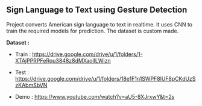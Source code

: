 ## Sign Language to Text using Gesture Detection

Project converts American sign language to text in realtime. It uses CNN to train the required models for prediction. The dataset is custom made.

**Dataset :** 
- Train : https://drive.google.com/drive/u/1/folders/1-XTAjPPRPFeRqu3848z8dMXaolILWizn
- Test : https://drive.google.com/drive/u/1/folders/18e1F1n1SWPF8lUF8pCKdUzSzKAbmSbVN

- Demo : https://www.youtube.com/watch?v=aU5-8XJrxwY&t=2s
